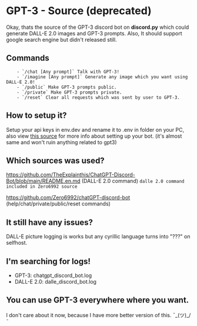 # GPT-3 - Source (deprecated)
Okay, thats the source of the GPT-3 discord bot on **discord.py** which could generate DALL-E 2.0 images and GPT-3 prompts.
Also, It should support google search engine but didn't released still.

## Commands
        - `/chat [Any prompt]` Talk with GPT-3!
        - `/imagine [Any prompt]` Generate any image which you want using DALL-E 2.0!
        - `/public` Make GPT-3 prompts public.
        - `/private` Make GPT-3 prompts private.
        - `/reset` Clear all requests which was sent by user to GPT-3.

## How to setup it?
Setup your api keys in env.dev and rename it to .env in folder on your PC, also view [this source](https://github.com/Zero6992/chatGPT-discord-bot#setup) for more info about setting up your bot. (it's almost same and won't ruin anything related to gpt3)

## Which sources was used?
https://github.com/TheExplainthis/ChatGPT-Discord-Bot/blob/main/README.en.md (DALL-E 2.0 command) `dalle 2.0 command included in Zero6992 source`

https://github.com/Zero6992/chatGPT-discord-bot (help/chat/private/public/reset commands)

## It still have any issues?
DALL-E picture logging is works but any cyrillic language turns into "???" on selfhost.

## I'm searching for logs!
- GPT-3: chatgpt_discord_bot.log
- DALL-E 2.0: dalle_discord_bot.log

## You can use GPT-3 everywhere where you want.
I don't care about it now, because I have more better version of this. ¯\_(ツ)_/¯
